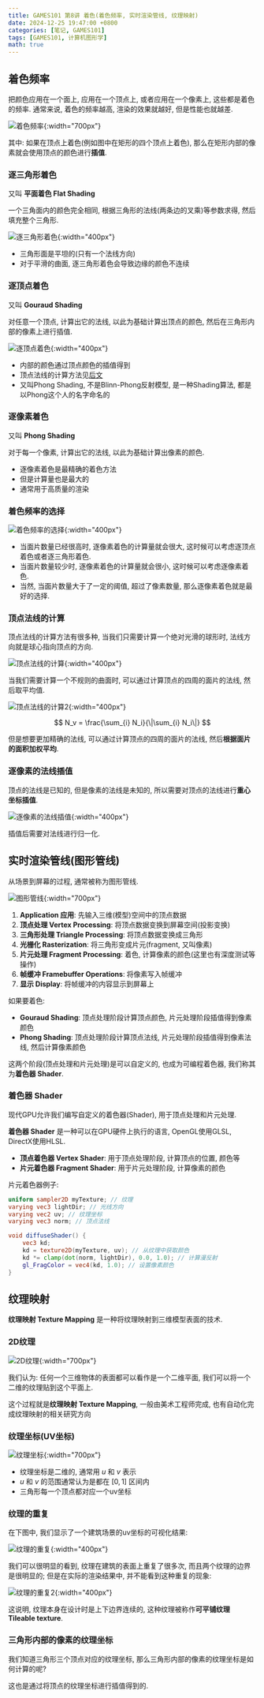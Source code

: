 ```yaml
---
title: GAMES101 第8讲 着色(着色频率, 实时渲染管线, 纹理映射)
date: 2024-12-25 19:47:00 +0800
categories: [笔记, GAMES101]
tags: [GAMES101, 计算机图形学]
math: true
---
```


## 着色频率

把颜色应用在一个面上, 应用在一个顶点上, 或者应用在一个像素上, 这些都是着色的频率. 通常来说, 着色的频率越高, 渲染的效果就越好, 但是性能也就越差.

![着色频率](/assets/posts/GAMES101-Lecture08/01.png){:width="700px"}

其中: 如果在顶点上着色(例如图中在矩形的四个顶点上着色), 那么在矩形内部的像素就会使用顶点的颜色进行**插值**.

### 逐三角形着色

又叫 **平面着色 Flat Shading**

一个三角面内的颜色完全相同, 根据三角形的法线(两条边的叉乘)等参数求得, 然后填充整个三角形.

![逐三角形着色](/assets/posts/GAMES101-Lecture08/02.png){:width="400px"}

- 三角形面是平坦的(只有一个法线方向)
- 对于平滑的曲面, 逐三角形着色会导致边缘的颜色不连续

### 逐顶点着色

又叫 **Gouraud Shading**

对任意一个顶点, 计算出它的法线, 以此为基础计算出顶点的颜色, 然后在三角形内部的像素上进行插值.

![逐顶点着色](/assets/posts/GAMES101-Lecture08/03.png){:width="400px"}

- 内部的颜色通过顶点颜色的插值得到
- 顶点法线的计算方法见[后文](#顶点法线的计算)
- 又叫Phong Shading, 不是Blinn-Phong反射模型, 是一种Shading算法, 都是以Phong这个人的名字命名的

### 逐像素着色

又叫 **Phong Shading**

对于每一个像素, 计算出它的法线, 以此为基础计算出像素的颜色.

- 逐像素着色是最精确的着色方法
- 但是计算量也是最大的
- 通常用于高质量的渲染

### 着色频率的选择

![着色频率的选择](/assets/posts/GAMES101-Lecture08/04.png){:width="400px"}

- 当面片数量已经很高时, 逐像素着色的计算量就会很大, 这时候可以考虑逐顶点着色或者逐三角形着色.
- 当面片数量较少时, 逐像素着色的计算量就会很小, 这时候可以考虑逐像素着色.
- 当然, 当面片数量大于了一定的阈值, 超过了像素数量, 那么逐像素着色就是最好的选择.

### 顶点法线的计算

顶点法线的计算方法有很多种, 当我们只需要计算一个绝对光滑的球形时, 法线方向就是球心指向顶点的方向.

![顶点法线的计算](/assets/posts/GAMES101-Lecture08/05.png){:width="400px"}

当我们需要计算一个不规则的曲面时, 可以通过计算顶点的四周的面片的法线, 然后取平均值.

![顶点法线的计算2](/assets/posts/GAMES101-Lecture08/06.png){:width="400px"}

$$
N_v = \frac{\sum_{i} N_i}{\|\sum_{i} N_i\|}
$$

但是想要更加精确的法线, 可以通过计算顶点的四周的面片的法线, 然后**根据面片的面积加权平均**.

### 逐像素的法线插值

顶点的法线是已知的, 但是像素的法线是未知的, 所以需要对顶点的法线进行**重心坐标插值**.

![逐像素的法线插值](/assets/posts/GAMES101-Lecture08/07.png){:width="400px"}

插值后需要对法线进行归一化.

## 实时渲染管线(图形管线)

从场景到屏幕的过程, 通常被称为图形管线.

![图形管线](/assets/posts/GAMES101-Lecture08/08.png){:width="700px"}

1. **Application 应用**: 先输入三维(模型)空间中的顶点数据
2. **顶点处理 Vertex Processing**: 将顶点数据变换到屏幕空间(投影变换)
3. **三角形处理 Triangle Processing**: 将顶点数据变换成三角形
4. **光栅化 Rasterization**: 将三角形变成片元(fragment, 又叫像素)
5. **片元处理 Fragment Processing**: 着色, 计算像素的颜色(这里也有深度测试等操作)
6. **帧缓冲 Framebuffer Operations**: 将像素写入帧缓冲
7. **显示 Display**: 将帧缓冲的内容显示到屏幕上

如果要着色:
- **Gouraud Shading**: 顶点处理阶段计算顶点颜色, 片元处理阶段插值得到像素颜色
- **Phong Shading**: 顶点处理阶段计算顶点法线, 片元处理阶段插值得到像素法线, 然后计算像素颜色

这两个阶段(顶点处理和片元处理)是可以自定义的, 也成为可编程着色器, 我们称其为**着色器 Shader**.

### 着色器 Shader

现代GPU允许我们编写自定义的着色器(Shader), 用于顶点处理和片元处理.

**着色器 Shader** 是一种可以在GPU硬件上执行的语言, OpenGL使用GLSL, DirectX使用HLSL.
- **顶点着色器 Vertex Shader**: 用于顶点处理阶段, 计算顶点的位置, 颜色等
- **片元着色器 Fragment Shader**: 用于片元处理阶段, 计算像素的颜色

片元着色器例子:

```glsl
uniform sampler2D myTexture; // 纹理
varying vec3 lightDir; // 光线方向
varying vec2 uv; // 纹理坐标
varying vec3 norm; // 顶点法线

void diffuseShader() {
    vec3 kd;
    kd = texture2D(myTexture, uv); // 从纹理中获取颜色
    kd *= clamp(dot(norm, lightDir), 0.0, 1.0); // 计算漫反射
    gl_FragColor = vec4(kd, 1.0); // 设置像素颜色
}
```

## 纹理映射

**纹理映射 Texture Mapping** 是一种将纹理映射到三维模型表面的技术.

### 2D纹理

![2D纹理](/assets/posts/GAMES101-Lecture08/09.png){:width="700px"}

我们认为: 任何一个三维物体的表面都可以看作是一个二维平面, 我们可以将一个二维的纹理贴到这个平面上.

这个过程就是**纹理映射 Texture Mapping**, 一般由美术工程师完成, 也有自动化完成纹理映射的相关研究方向

### 纹理坐标(UV坐标)

![纹理坐标](/assets/posts/GAMES101-Lecture08/10.png){:width="700px"}

- 纹理坐标是二维的, 通常用 $u$ 和 $v$ 表示
- $u$ 和 $v$ 的范围通常认为是都在 $[0, 1]$ 区间内
- 三角形每一个顶点都对应一个uv坐标

### 纹理的重复

在下图中, 我们显示了一个建筑场景的uv坐标的可视化结果:

![纹理的重复](/assets/posts/GAMES101-Lecture08/11.png){:width="400px"}

我们可以很明显的看到, 纹理在建筑的表面上重复了很多次, 而且两个纹理的边界是很明显的; 但是在实际的渲染结果中, 并不能看到这种重复的现象: 

![纹理的重复2](/assets/posts/GAMES101-Lecture08/12.png){:width="400px"}

这说明, 纹理本身在设计时是上下边界连续的, 这种纹理被称作**可平铺纹理 Tileable texture**.

### 三角形内部的像素的纹理坐标

我们知道三角形三个顶点对应的纹理坐标, 那么三角形内部的像素的纹理坐标是如何计算的呢?

这也是通过将顶点的纹理坐标进行插值得到的.